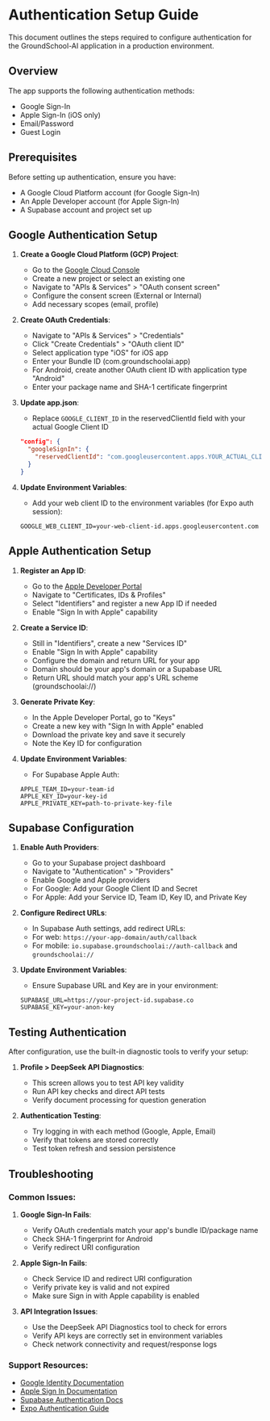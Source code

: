 # Authentication Setup Guide

This document outlines the steps required to configure authentication for the GroundSchool-AI application in a production environment.

## Overview

The app supports the following authentication methods:
- Google Sign-In
- Apple Sign-In (iOS only)
- Email/Password
- Guest Login

## Prerequisites

Before setting up authentication, ensure you have:
- A Google Cloud Platform account (for Google Sign-In)
- An Apple Developer account (for Apple Sign-In)
- A Supabase account and project set up

## Google Authentication Setup

1. **Create a Google Cloud Platform (GCP) Project**:
   - Go to the [Google Cloud Console](https://console.cloud.google.com/)
   - Create a new project or select an existing one
   - Navigate to "APIs & Services" > "OAuth consent screen"
   - Configure the consent screen (External or Internal)
   - Add necessary scopes (email, profile)

2. **Create OAuth Credentials**:
   - Navigate to "APIs & Services" > "Credentials"
   - Click "Create Credentials" > "OAuth client ID"
   - Select application type "iOS" for iOS app
   - Enter your Bundle ID (com.groundschoolai.app)
   - For Android, create another OAuth client ID with application type "Android"
   - Enter your package name and SHA-1 certificate fingerprint

3. **Update app.json**:
   - Replace `GOOGLE_CLIENT_ID` in the reservedClientId field with your actual Google Client ID
   ```json
   "config": {
     "googleSignIn": {
       "reservedClientId": "com.googleusercontent.apps.YOUR_ACTUAL_CLIENT_ID"
     }
   }
   ```

4. **Update Environment Variables**:
   - Add your web client ID to the environment variables (for Expo auth session):
   ```
   GOOGLE_WEB_CLIENT_ID=your-web-client-id.apps.googleusercontent.com
   ```

## Apple Authentication Setup

1. **Register an App ID**:
   - Go to the [Apple Developer Portal](https://developer.apple.com/)
   - Navigate to "Certificates, IDs & Profiles"
   - Select "Identifiers" and register a new App ID if needed
   - Enable "Sign In with Apple" capability

2. **Create a Service ID**:
   - Still in "Identifiers", create a new "Services ID"
   - Enable "Sign In with Apple" capability
   - Configure the domain and return URL for your app
   - Domain should be your app's domain or a Supabase URL
   - Return URL should match your app's URL scheme (groundschoolai://)

3. **Generate Private Key**:
   - In the Apple Developer Portal, go to "Keys"
   - Create a new key with "Sign In with Apple" enabled
   - Download the private key and save it securely
   - Note the Key ID for configuration

4. **Update Environment Variables**:
   - For Supabase Apple Auth:
   ```
   APPLE_TEAM_ID=your-team-id
   APPLE_KEY_ID=your-key-id
   APPLE_PRIVATE_KEY=path-to-private-key-file
   ```

## Supabase Configuration

1. **Enable Auth Providers**:
   - Go to your Supabase project dashboard
   - Navigate to "Authentication" > "Providers"
   - Enable Google and Apple providers
   - For Google: Add your Google Client ID and Secret
   - For Apple: Add your Service ID, Team ID, Key ID, and Private Key

2. **Configure Redirect URLs**:
   - In Supabase Auth settings, add redirect URLs:
   - For web: `https://your-app-domain/auth/callback`
   - For mobile: `io.supabase.groundschoolai://auth-callback` and `groundschoolai://`

3. **Update Environment Variables**:
   - Ensure Supabase URL and Key are in your environment:
   ```
   SUPABASE_URL=https://your-project-id.supabase.co
   SUPABASE_KEY=your-anon-key
   ```

## Testing Authentication

After configuration, use the built-in diagnostic tools to verify your setup:

1. **Profile > DeepSeek API Diagnostics**:
   - This screen allows you to test API key validity
   - Run API key checks and direct API tests
   - Verify document processing for question generation
   
2. **Authentication Testing**:
   - Try logging in with each method (Google, Apple, Email)
   - Verify that tokens are stored correctly
   - Test token refresh and session persistence

## Troubleshooting

### Common Issues:

1. **Google Sign-In Fails**:
   - Verify OAuth credentials match your app's bundle ID/package name
   - Check SHA-1 fingerprint for Android
   - Verify redirect URI configuration

2. **Apple Sign-In Fails**:
   - Check Service ID and redirect URI configuration
   - Verify private key is valid and not expired
   - Make sure Sign in with Apple capability is enabled

3. **API Integration Issues**:
   - Use the DeepSeek API Diagnostics tool to check for errors
   - Verify API keys are correctly set in environment variables
   - Check network connectivity and request/response logs

### Support Resources:

- [Google Identity Documentation](https://developers.google.com/identity/sign-in/ios)
- [Apple Sign In Documentation](https://developer.apple.com/sign-in-with-apple/)
- [Supabase Authentication Docs](https://supabase.com/docs/guides/auth)
- [Expo Authentication Guide](https://docs.expo.dev/guides/authentication/)
